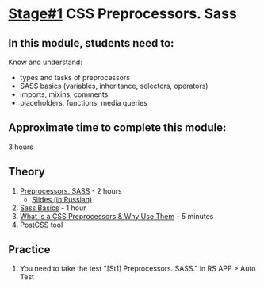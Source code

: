 # [Stage#1](../../../) CSS Preprocessors. Sass

## In this module, students need to:

Know and understand:

- types and tasks of preprocessors
- SASS basics (variables, inheritance,
  selectors, operators)
- imports, mixins, comments
- placeholders, functions, media queries

## Approximate time to complete this module:

3 hours

## Theory

1. [Preprocessors. SASS](https://www.youtube.com/watch?v=JO8DvVZbxDw&feature=youtu.be) - 2 hours
   - [Slides (in Russian)](https://slides.com/viktoryiavorozhun/deck)
2. [Sass Basics](https://sass-lang.com/guide/) - 1 hour
3. [What is a CSS Preprocessors & Why Use Them](https://sherocommerce.com/what-is-a-css-preprocessors-why-use-them/) - 5 minutes
4. [PostCSS tool](https://postcss.org/)

## Practice

1. You need to take the test "[St1] Preprocessors. SASS." in RS APP > Auto Test
